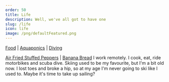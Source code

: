 ```yaml
---
order: 50
title: Life
description: Well, we've all got to have one
slug: /life
icon: life
image: /png/defaultFeatured.png
---
```

[Food](/life/food) | [Aquaponics](/life/aquaponics) | [Diving](/life/diving)  

[Air Fried Stuffed Peppers](/life/food/air-fried-peppers) | [Banana Bread](/life/food/banana-bread)
I work remotely. I cook, eat, ride motorbikes and scuba dive. Skiing used to be my favourite, but I'm a bit old now. I lost toes and broke a hip, so at my age I'm never going to ski like I used to. Maybe it's time to take up sailing?
